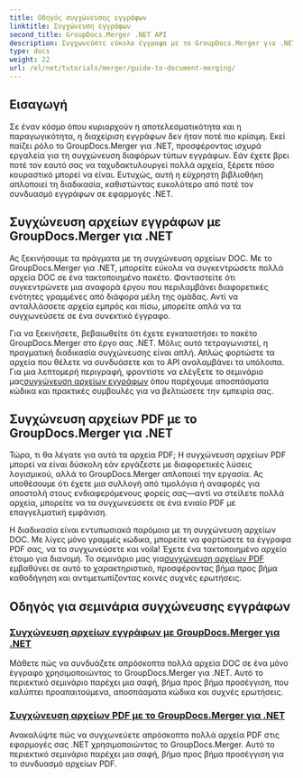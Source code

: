 ```yaml
---
title: Οδηγός συγχώνευσης εγγράφων
linktitle: Συγχώνευση εγγράφων
second_title: GroupDocs.Merger .NET API
description: Συγχωνεύστε εύκολα έγγραφα με το GroupDocs.Merger για .NET. Εξερευνήστε βήμα προς βήμα σεμινάρια σχετικά με την αποτελεσματική συγχώνευση αρχείων DOC και PDF.
type: docs
weight: 22
url: /el/net/tutorials/merger/guide-to-document-merging/
---
```

## Εισαγωγή

Σε έναν κόσμο όπου κυριαρχούν η αποτελεσματικότητα και η παραγωγικότητα, η διαχείριση εγγράφων δεν ήταν ποτέ πιο κρίσιμη. Εκεί παίζει ρόλο το GroupDocs.Merger για .NET, προσφέροντας ισχυρά εργαλεία για τη συγχώνευση διαφόρων τύπων εγγράφων. Εάν έχετε βρει ποτέ τον εαυτό σας να ταχυδακτυλουργεί πολλά αρχεία, ξέρετε πόσο κουραστικό μπορεί να είναι. Ευτυχώς, αυτή η εύχρηστη βιβλιοθήκη απλοποιεί τη διαδικασία, καθιστώντας ευκολότερο από ποτέ τον συνδυασμό εγγράφων σε εφαρμογές .NET.

## Συγχώνευση αρχείων εγγράφων με GroupDocs.Merger για .NET

Ας ξεκινήσουμε τα πράγματα με τη συγχώνευση αρχείων DOC. Με το GroupDocs.Merger για .NET, μπορείτε εύκολα να συγκεντρώσετε πολλά αρχεία DOC σε ένα τακτοποιημένο πακέτο. Φανταστείτε ότι συγκεντρώνετε μια αναφορά έργου που περιλαμβάνει διαφορετικές ενότητες γραμμένες από διάφορα μέλη της ομάδας. Αντί να ανταλλάσσετε αρχεία εμπρός και πίσω, μπορείτε απλά να τα συγχωνεύσετε σε ένα συνεκτικό έγγραφο. 

 Για να ξεκινήσετε, βεβαιωθείτε ότι έχετε εγκαταστήσει το πακέτο GroupDocs.Merger στο έργο σας .NET. Μόλις αυτό τετραγωνιστεί, η πραγματική διαδικασία συγχώνευσης είναι απλή. Απλώς φορτώστε τα αρχεία που θέλετε να συνδυάσετε και το API αναλαμβάνει τα υπόλοιπα. Για μια λεπτομερή περιγραφή, φροντίστε να ελέγξετε το σεμινάριο μας[συγχώνευση αρχείων εγγράφων](./merge-document-files/) όπου παρέχουμε αποσπάσματα κώδικα και πρακτικές συμβουλές για να βελτιώσετε την εμπειρία σας.

## Συγχώνευση αρχείων PDF με το GroupDocs.Merger για .NET

Τώρα, τι θα λέγατε για αυτά τα αρχεία PDF; Η συγχώνευση αρχείων PDF μπορεί να είναι δύσκολη εάν εργάζεστε με διαφορετικές λύσεις λογισμικού, αλλά το GroupDocs.Merger απλοποιεί την εργασία. Ας υποθέσουμε ότι έχετε μια συλλογή από τιμολόγια ή αναφορές για αποστολή στους ενδιαφερόμενους φορείς σας—αντί να στείλετε πολλά αρχεία, μπορείτε να τα συγχωνεύσετε σε ένα ενιαίο PDF με επαγγελματική εμφάνιση.

 Η διαδικασία είναι εντυπωσιακά παρόμοια με τη συγχώνευση αρχείων DOC. Με λίγες μόνο γραμμές κώδικα, μπορείτε να φορτώσετε τα έγγραφα PDF σας, να τα συγχωνεύσετε και voila! Έχετε ένα τακτοποιημένο αρχείο έτοιμο για διανομή. Το σεμινάριο μας για[συγχώνευση αρχείων PDF](./merge-pdf-files/) εμβαθύνει σε αυτό το χαρακτηριστικό, προσφέροντας βήμα προς βήμα καθοδήγηση και αντιμετωπίζοντας κοινές συχνές ερωτήσεις.

## Οδηγός για σεμινάρια συγχώνευσης εγγράφων
### [Συγχώνευση αρχείων εγγράφων με GroupDocs.Merger για .NET](./merge-document-files/)
Μάθετε πώς να συνδυάζετε απρόσκοπτα πολλά αρχεία DOC σε ένα μόνο έγγραφο χρησιμοποιώντας το GroupDocs.Merger για .NET. Αυτό το περιεκτικό σεμινάριο παρέχει μια σαφή, βήμα προς βήμα προσέγγιση, που καλύπτει προαπαιτούμενα, αποσπάσματα κώδικα και συχνές ερωτήσεις.
### [Συγχώνευση αρχείων PDF με το GroupDocs.Merger για .NET](./merge-pdf-files/)
Ανακαλύψτε πώς να συγχωνεύετε απρόσκοπτα πολλά αρχεία PDF στις εφαρμογές σας .NET χρησιμοποιώντας το GroupDocs.Merger. Αυτό το περιεκτικό σεμινάριο παρέχει μια σαφή, βήμα προς βήμα προσέγγιση για το συνδυασμό αρχείων PDF.